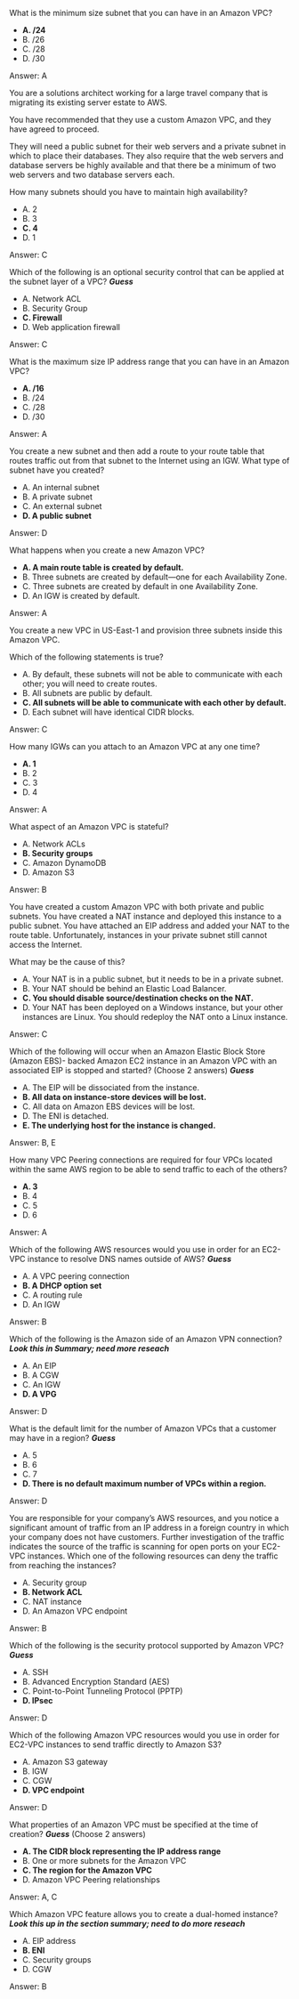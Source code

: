 What is the minimum size subnet that you can have in an Amazon VPC?
- **A. /24**
- B. /26
- C. /28
- D. /30

Answer: A

You are a solutions architect working for a large travel company that is migrating its
existing server estate to AWS. 

You have recommended that they use a custom Amazon VPC, and they have agreed to proceed. 

They will need a public subnet for their web servers and a private subnet in which to place 
their databases. They also require that the web servers and database servers be highly 
available and that there be a minimum of two web servers and two database servers each. 

How many subnets should you have to maintain high availability?
   
- A. 2
- B. 3
- **C. 4**
- D. 1

Answer: C

Which of the following is an optional security control that can be applied at the subnet layer of a VPC? **_Guess_**

- A. Network ACL
- B. Security Group
- **C. Firewall**
- D. Web application firewall

Answer: C

What is the maximum size IP address range that you can have in an Amazon VPC?

- **A. /16**
- B. /24
- C. /28
- D. /30

Answer: A

You create a new subnet and then add a route to your route table that routes traffic out
from that subnet to the Internet using an IGW. What type of subnet have you created?

- A. An internal subnet
- B. A private subnet
- C. An external subnet
- **D. A public subnet**

Answer: D

What happens when you create a new Amazon VPC? 

- **A. A main route table is created by default.**
- B. Three subnets are created by default—one for each Availability Zone.
- C. Three subnets are created by default in one Availability Zone.
- D. An IGW is created by default.

Answer: A

You create a new VPC in US-East-1 and provision three subnets inside this Amazon VPC.

Which of the following statements is true?

- A. By default, these subnets will not be able to communicate with each other; you will
     need to create routes.
- B. All subnets are public by default.
- **C. All subnets will be able to communicate with each other by default.**
- D. Each subnet will have identical CIDR blocks.

Answer: C

How many IGWs can you attach to an Amazon VPC at any one time?

- **A. 1**
- B. 2
- C. 3
- D. 4

Answer: A

What aspect of an Amazon VPC is stateful?

- A. Network ACLs
- **B. Security groups**
- C. Amazon DynamoDB
- D. Amazon S3

Answer: B

You have created a custom Amazon VPC with both private and public subnets. You have
created a NAT instance and deployed this instance to a public subnet. You have attached
an EIP address and added your NAT to the route table. Unfortunately, instances in your
private subnet still cannot access the Internet. 

What may be the cause of this?

- A. Your NAT is in a public subnet, but it needs to be in a private subnet.
- B. Your NAT should be behind an Elastic Load Balancer.
- **C. You should disable source/destination checks on the NAT.**
- D. Your NAT has been deployed on a Windows instance, but your other instances are
     Linux. You should redeploy the NAT onto a Linux instance.
 
Answer: C 

Which of the following will occur when an Amazon Elastic Block Store (Amazon EBS)-
backed Amazon EC2 instance in an Amazon VPC with an associated EIP is stopped and
started? (Choose 2 answers) **_Guess_** 

- A. The EIP will be dissociated from the instance.
- **B. All data on instance-store devices will be lost.**
- C. All data on Amazon EBS devices will be lost.
- D. The ENI is detached.
- **E. The underlying host for the instance is changed.**

Answer: B, E

How many VPC Peering connections are required for four VPCs located within the same
AWS region to be able to send traffic to each of the others?

- **A. 3**
- B. 4
- C. 5
- D. 6  

Answer: A

Which of the following AWS resources would you use in order for an EC2-VPC instance
to resolve DNS names outside of AWS?  **_Guess_** 

- A. A VPC peering connection
- **B. A DHCP option set**
- C. A routing rule
- D. An IGW

Answer: B

                                                                               
Which of the following is the Amazon side of an Amazon VPN connection?   **_Look this in Summary; need more reseach_** 

- A. An EIP
- B. A CGW
- C. An IGW
- **D. A VPG**

Answer: D

What is the default limit for the number of Amazon VPCs that a customer may have in a
region? **_Guess_** 

- A. 5
- B. 6
- C. 7
- **D. There is no default maximum number of VPCs within a region.**

Answer: D

You are responsible for your company’s AWS resources, and you notice a significant
amount of traffic from an IP address in a foreign country in which your company does
not have customers. Further investigation of the traffic indicates the source of the traffic
is scanning for open ports on your EC2-VPC instances. Which one of the following
resources can deny the traffic from reaching the instances?

- A. Security group
- **B. Network ACL**
- C. NAT instance
- D. An Amazon VPC endpoint

Answer: B

Which of the following is the security protocol supported by Amazon VPC? **_Guess_** 

- A. SSH
- B. Advanced Encryption Standard (AES)
- C. Point-to-Point Tunneling Protocol (PPTP)
- **D. IPsec**

Answer: D

Which of the following Amazon VPC resources would you use in order for EC2-VPC
instances to send traffic directly to Amazon S3?

- A. Amazon S3 gateway
- B. IGW
- C. CGW
- **D. VPC endpoint**

Answer: D

What properties of an Amazon VPC must be specified at the time of creation? **_Guess_**
(Choose 2 answers)

- **A. The CIDR block representing the IP address range**
- B. One or more subnets for the Amazon VPC
- **C. The region for the Amazon VPC**
- D. Amazon VPC Peering relationships

Answer: A, C

Which Amazon VPC feature allows you to create a dual-homed instance?  **_Look this up in the section summary; need to do more reseach_**

- A. EIP address
- **B. ENI**
- C. Security groups
- D. CGW

Answer: B